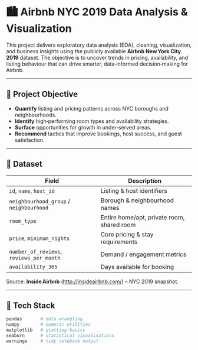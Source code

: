 # 🏙️ Airbnb NYC 2019 Data Analysis & Visualization

This project delivers exploratory data analysis (EDA), cleaning, visualization, and business insights using the publicly available **Airbnb New York City 2019** dataset. The objective is to uncover trends in pricing, availability, and listing behaviour that can drive smarter, data‑informed decision‑making for Airbnb.

---

## 📌 Project Objective
- **Quantify** listing and pricing patterns across NYC boroughs and neighbourhoods.  
- **Identify** high‑performing room types and availability strategies.  
- **Surface** opportunities for growth in under‑served areas.  
- **Recommend** tactics that improve bookings, host success, and guest satisfaction.

---

## 📁 Dataset
| Field | Description |
|-------|-------------|
| `id`, `name`, `host_id` | Listing & host identifiers |
| `neighbourhood_group` / `neighbourhood` | Borough & neighbourhood names |
| `room_type` | Entire home/apt, private room, shared room |
| `price`, `minimum_nights` | Core pricing & stay requirements |
| `number_of_reviews`, `reviews_per_month` | Demand / engagement metrics |
| `availability_365` | Days available for booking |

Source: **Inside Airbnb** (http://insideairbnb.com/) – NYC 2019 snapshot.

---

## 🧰 Tech Stack
```python
pandas       # data wrangling
numpy        # numeric utilities
matplotlib   # plotting basics
seaborn      # statistical visualisations
warnings     # tidy notebook output

